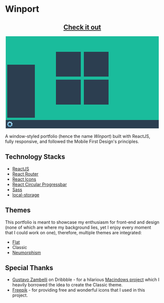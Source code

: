# Winport

<h2 align="center"><a href="https://khang-nd.github.io/">Check it out</a></h2>

<p align="center">
  <a href="https://khang-nd.github.io/">
    <img src="src/assets/theme-flat.webp" />
  </a>
</p>

A window-styled portfolio (hence the name _Winport_) built with ReactJS, fully responsive, and followed the Mobile First Design's principles.

## Technology Stacks

* [ReactJS](https://reactjs.org/)
* [React Router](https://reactrouter.com/)
* [React Icons](https://react-icons.github.io/react-icons/)
* [React Circular Progressbar](https://github.com/kevinsqi/react-circular-progressbar)
* [Sass](https://sass-lang.com/)
* [local-storage](https://github.com/bevacqua/local-storage)

## Themes

This portfolio is meant to showcase my enthusiasm for front-end and design (none of which are where my background lies, yet I enjoy every moment that I could work on one), therefore, multiple themes are integrated:

* [Flat](https://en.wikipedia.org/wiki/Flat_design)
* Classic
* [Neumorphism](https://medium.com/p/386e6a09040a)

## Special Thanks

* [Gustavo Zambelli](https://dribbble.com/zamax/shots) on Dribbble - for a hilarious [Macindows project](https://dribbble.com/zamax/projects/726224-Macindows-Life-Problems) which I heavily borrowed the idea to create the Classic theme.
* [Freepik](https://www.freepik.com/) - for providing free and wonderful icons that I used in this project.
